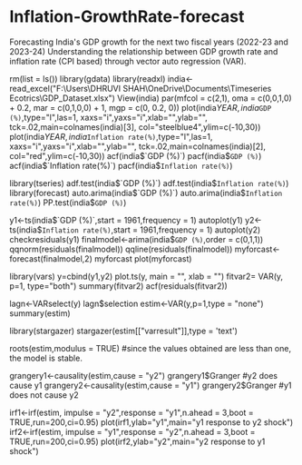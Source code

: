 # Inflation-GrowthRate-forecast
Forecasting India's GDP growth for the next two fiscal years (2022-23 and 2023-24)
Understanding the relationship between GDP growth rate and inflation rate (CPI based) through vector auto regression (VAR).

rm(list = ls())
library(gdata)
library(readxl)
india<-read_excel("F:\\Users\\DHRUVI SHAH\\OneDrive\\Documents\\Timeseries Ecotrics\\GDP_Dataset.xlsx")
View(india)
par(mfcol = c(2,1), oma = c(0,0,1,0) + 0.2, 
    mar = c(0,1,0,0) + 1, mgp = c(0, 0.2, 0))
plot(india$YEAR,india$`GDP (%)`,type="l",las=1,
     xaxs="i",yaxs="i",xlab="",ylab="",
     tck=.02,main=colnames(india)[3],
     col="steelblue4",ylim=c(-10,30))
plot(india$YEAR,india$`Inflation rate(%)`,type="l",las=1,
     xaxs="i",yaxs="i",xlab="",ylab="",
     tck=.02,main=colnames(india)[2],
     col="red",ylim=c(-10,30))
acf(india$`GDP (%)`)
pacf(india$`GDP (%)`)
acf(india$`Inflation rate(%)`)
pacf(india$`Inflation rate(%)`)

library(tseries)
adf.test(india$`GDP (%)`)
adf.test(india$`Inflation rate(%)`)
library(forecast)
auto.arima(india$`GDP (%)`)
auto.arima(india$`Inflation rate(%)`)
PP.test(india$`GDP (%)`)

y1<-ts(india$`GDP (%)`,start = 1961,frequency = 1)
autoplot(y1)
y2<-ts(india$`Inflation rate(%)`,start = 1961,frequency = 1)
autoplot(y2)
checkresiduals(y1)
finalmodel<-arima(india$`GDP (%)`,order = c(0,1,1))
qqnorm(residuals(finalmodel))
qqline(residuals(finalmodel))
myforcast<-forecast(finalmodel,2)
myforcast
plot(myforcast)


library(vars)
y=cbind(y1,y2)
plot.ts(y, main = "", xlab = "")
fitvar2= VAR(y, p=1, type="both")
summary(fitvar2)
acf(residuals(fitvar2))

lagn<-VARselect(y)
lagn$selection
estim<-VAR(y,p=1,type = "none")
summary(estim)


library(stargazer)
stargazer(estim[["varresult"]],type = 'text')

roots(estim,modulus = TRUE)
#since the values obtained are less than one, the model is stable.

grangery1<-causality(estim,cause = "y2")
grangery1$Granger
#y2 does cause y1
grangery2<-causality(estim,cause = "y1")
grangery2$Granger
#y1 does not cause y2

irf1<-irf(estim, impulse = "y2",response = "y1",n.ahead = 3,boot = TRUE,run=200,ci=0.95)
plot(irf1,ylab="y1",main="y1 response to y2 shock")
irf2<-irf(estim, impulse = "y1",response = "y2",n.ahead = 3,boot = TRUE,run=200,ci=0.95)
plot(irf2,ylab="y2",main="y2 response to y1 shock")
